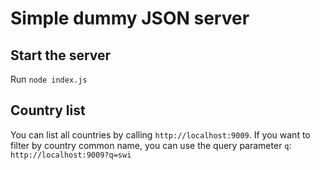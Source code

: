 # Simple dummy JSON server

## Start the server

Run `node index.js`

## Country list

You can list all countries by calling `http://localhost:9009`. If you want to filter by country common name, you can
use the query parameter `q`: `http://localhost:9009?q=swi`

